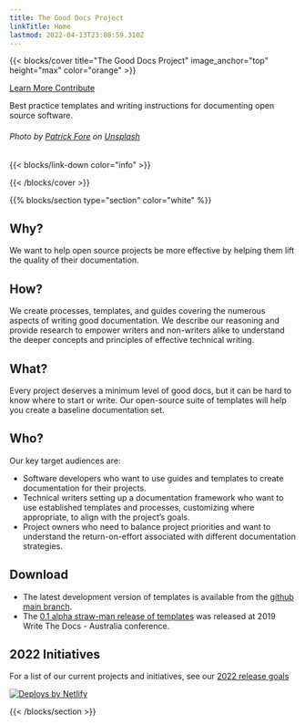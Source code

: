 ```yaml
---
title: The Good Docs Project
linkTitle: Home
lastmod: 2022-04-13T23:08:59.310Z
---
```


{{< blocks/cover title="The Good Docs Project" image_anchor="top" height="max" color="orange" >}}

<div class="mx-auto">
	<a class="btn btn-lg btn-primary mr-3 mb-4" href="/about">
		Learn More <i class="fas fa-arrow-alt-circle-right ml-2"></i>
	</a>
	<a class="btn btn-lg btn-secondary mr-3 mb-4" href="/community">
		Contribute <i class="fab fa-github ml-2 "></i>
	</a>
	<p class="lead mt-5">Best practice templates and writing instructions for documenting open source software.</p>
  <h6>  
    Photo by <a href="https://unsplash.com/@patrickian4?utm_source=unsplash&utm_medium=referral&utm_content=creditCopyText">Patrick Fore</a> on <a href="https://unsplash.com/s/photos/technical-writer?utm_source=unsplash&utm_medium=referral&utm_content=creditCopyText">Unsplash</a>
  </h6>
	{{< blocks/link-down color="info" >}}
</div>

{{< /blocks/cover >}}


{{% blocks/section type="section" color="white" %}}

## Why?
We want to help open source projects be more effective by helping them lift the quality of their documentation.

## How?
We create processes, templates, and guides covering the numerous aspects of writing good documentation.
We describe our reasoning and provide research to empower writers and non-writers alike to understand the deeper concepts and principles of effective technical writing.

## What?
Every project deserves a minimum level of good docs, but it can be hard to know where to start or write. Our open-source suite of templates will help you create a baseline documentation set.

## Who?
Our key target audiences are:

* Software developers who want to use guides and templates to create documentation for their projects.
* Technical writers setting up a documentation framework who want to use established templates and processes, customizing where appropriate, to align with the project’s goals.
* Project owners who need to balance project priorities and want to understand the return-on-effort associated with different documentation strategies.

## Download

* The latest development version of templates is available from the [github main branch](https://github.com/thegooddocsproject/templates).
* The [0.1 alpha straw-man release of templates](https://github.com/thegooddocsproject/templates/releases/tag/v0.1) was released at 2019 Write The Docs - Australia conference.

## 2022 Initiatives
For a list of our current projects and initiatives, see our [2022 release goals](https://github.com/thegooddocsproject/governance/wiki/Write-The-Docs-Portland-2022-Release)


<div class="col-12 text-center">
  <a href="https://www.netlify.com">
    <img src="https://www.netlify.com/img/global/badges/netlify-dark.svg" alt="Deploys by Netlify" />
  </a>
</div>

{{< /blocks/section >}}
